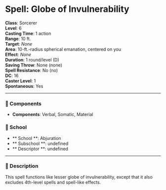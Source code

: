 
# Spell: Globe of Invulnerability
**Class**: Sorcerer  
**Level**: 6  
**Casting Time**: 1 action  
**Range**: 10 ft.  
**Target**: _None_  
**Area**: 10-ft.-radius spherical emanation, centered on you  
**Effect**: _None_  
**Duration**: 1 round/level (D)  
**Saving Throw**: None (none)  
**Spell Resistance**: No (no)  
**DC**: 16  
**Caster Level**: 1  
**Spontaneous**: Yes

---

### 🔮 Components
- **Components**: Verbal, Somatic, Material

### 🏫 School
- ** School **: Abjuration
- ** Subschool **: undefined
- ** Descriptor **: undefined
---

### 📜 Description
This spell functions like lesser globe of invulnerability, except that it also excludes 4th-level spells and spell-like effects.
